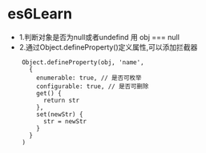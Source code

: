 # es6Learn
- 1.判断对象是否为null或者undefind 用 obj === null
- 2.通过Object.defineProperty()定义属性,可以添加拦截器
```
    Object.defineProperty(obj, 'name', 
      {
        enumerable: true, // 是否可枚举
        configurable: true, // 是否可删除
        get() {
          return str
        },
        set(newStr) {
          str = newStr
        }
      }
    )
```
